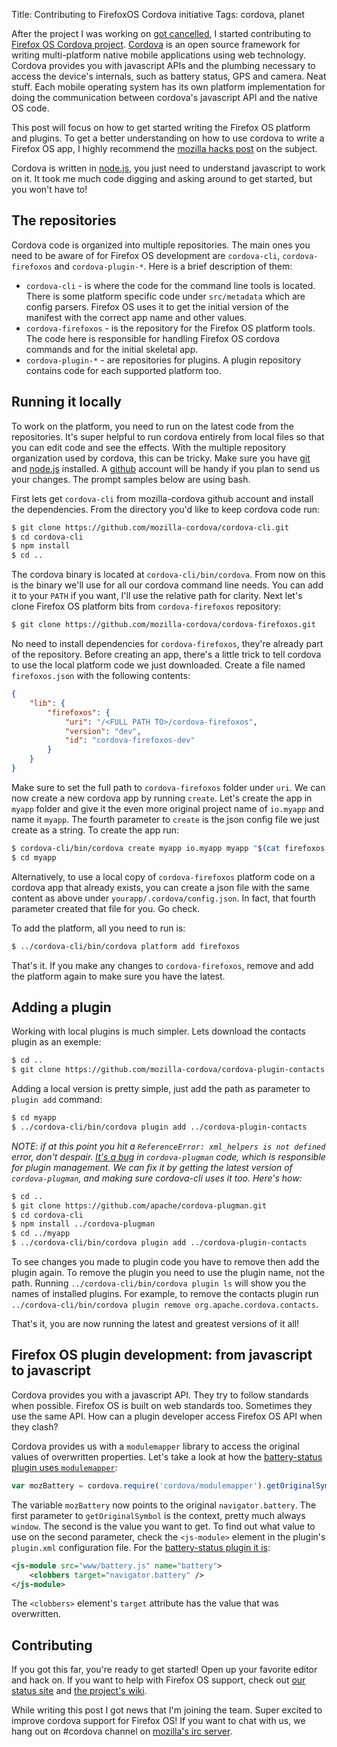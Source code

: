 Title: Contributing to FirefoxOS Cordova initiative
Tags: cordova, planet

After the project I was working on [got cancelled](https://blog.mozilla.org/futurereleases/2014/03/14/metro/), I started contributing to [Firefox OS Cordova project](https://wiki.mozilla.org/CordovaFirefoxOS). [Cordova](http://cordova.apache.org/) is an open source framework for writing multi-platform native mobile applications using web technology. Cordova provides you with javascript APIs and the plumbing necessary to access the device's internals, such as battery status, GPS and camera. Neat stuff. Each mobile operating system has its own platform implementation for doing the communication between cordova's javascript API and the native OS code.

This post will focus on how to get started writing the Firefox OS platform and plugins. To get a better understanding on how to use cordova to write a Firefox OS app, I highly recommend the [mozilla hacks post](https://hacks.mozilla.org/2014/02/building-cordova-apps-for-firefox-os/) on the subject.

Cordova is written in [node.js](http://nodejs.org/), you just need to understand javascript to work on it. It took me much code digging and asking around to get started, but you won't have to!

## The repositories

Cordova code is organized into multiple repositories. The main ones you need to be aware of for Firefox OS development are `cordova-cli`, `cordova-firefoxos` and `cordova-plugin-*`. Here is a brief description of them:

- `cordova-cli` - is where the code for the command line tools is located. There is some platform specific code under `src/metadata` which are config parsers. Firefox OS uses it to get the initial version of the manifest with the correct app name and other values.
- `cordova-firefoxos` - is the repository for the Firefox OS platform tools. The code here is responsible for handling Firefox OS cordova commands and for the initial skeletal app.
- `cordova-plugin-*` - are repositories for plugins. A plugin repository contains code for each supported platform too.

## Running it locally

To work on the platform, you need to run on the latest code from the repositories. It's super helpful to run cordova entirely from local files so that you can edit code and see the effects. With the multiple repository organization used by cordova, this can be tricky. Make sure you have [git](http://git-scm.com/downloads) and [node.js](http://nodejs.org/download/) installed. A [github](https://github.com/) account will be handy if you plan to send us your changes. The prompt samples below are using bash.

First lets get `cordova-cli` from mozilla-cordova github account and install the dependencies. From the directory you'd like to keep cordova code run:

```bash
$ git clone https://github.com/mozilla-cordova/cordova-cli.git
$ cd cordova-cli
$ npm install
$ cd ..
```

The cordova binary is located at `cordova-cli/bin/cordova`. From now on this is the binary we'll use for all our cordova command line needs. You can add it to your `PATH` if you want, I'll use the relative path for clarity. Next let's clone Firefox OS platform bits from `cordova-firefoxos` repository:

```bash
$ git clone https://github.com/mozilla-cordova/cordova-firefoxos.git
```

No need to install dependencies for `cordova-firefoxos`, they're already part of the repository. Before creating an app, there's a little trick to tell cordova to use the local platform code we just downloaded. Create a file named `firefoxos.json` with the following contents:

```json
{
    "lib": {
        "firefoxos": {
            "uri": "/<FULL PATH TO>/cordova-firefoxos",
            "version": "dev",
            "id": "cordova-firefoxos-dev"
        }
    }
}
```

Make sure to set the full path to `cordova-firefoxos` folder under `uri`. We can now create a new cordova app by running `create`. Let's create the app in `myapp` folder and give it the even more original project name of `io.myapp` and name it `myapp`. The fourth parameter to `create` is the json config file we just create as a string. To create the app run:

```bash
$ cordova-cli/bin/cordova create myapp io.myapp myapp "$(cat firefoxos.json)"
$ cd myapp
```

Alternatively, to use a local copy of `cordova-firefoxos` platform code on a cordova app that already exists, you can create a json file with the same content as above under `yourapp/.cordova/config.json`. In fact, that fourth parameter created that file for you. Go check.

To add the platform, all you need to run is:

```bash
$ ../cordova-cli/bin/cordova platform add firefoxos
```

That's it. If you make any changes to `cordova-firefoxos`, remove and add the platform again to make sure you have the latest.

## Adding a plugin

Working with local plugins is much simpler. Lets download the contacts plugin as an exemple:

```bash
$ cd ..
$ git clone https://github.com/mozilla-cordova/cordova-plugin-contacts.git
```

Adding a local version is pretty simple, just add the path as parameter to `plugin add` command:

```bash
$ cd myapp
$ ../cordova-cli/bin/cordova plugin add ../cordova-plugin-contacts
```

*NOTE: if at this point you hit a `ReferenceError: xml_helpers is not defined` error, don't despair. [It's a bug](https://issues.apache.org/jira/browse/CB-6200) in `cordova-plugman` code, which is responsible for plugin management. We can fix it by getting the latest version of `cordova-plugman`, and making sure cordova-cli uses it too. Here's how:*

```bash
$ cd ..
$ git clone https://github.com/apache/cordova-plugman.git
$ cd cordova-cli
$ npm install ../cordova-plugman
$ cd ../myapp
$ ../cordova-cli/bin/cordova plugin add ../cordova-plugin-contacts
```

To see changes you made to plugin code you have to remove then add the plugin again. To remove the plugin you need to use the plugin name, not the path. Running `../cordova-cli/bin/cordova plugin ls` will show you the names of installed plugins. For example, to remove the contacts plugin run `../cordova-cli/bin/cordova plugin remove org.apache.cordova.contacts`.

That's it, you are now running the latest and greatest versions of it all!

## Firefox OS plugin development: from javascript to javascript

Cordova provides you with a javascript API. They try to follow standards when possible. Firefox OS is built on web standards too. Sometimes they use the same API. How can a plugin developer access Firefox OS API when they clash?

Cordova provides us with a `modulemapper` library to access the original values of overwritten properties. Let's take a look at how the [battery-status plugin uses `modulemapper`](https://github.com/mozilla-cordova/cordova-plugin-battery-status/blob/dev/src/firefoxos/BatteryProxy.js#L22):

```js
var mozBattery = cordova.require('cordova/modulemapper').getOriginalSymbol(window, 'navigator.battery');
```

The variable `mozBattery` now points to the original `navigator.battery`. The first parameter to `getOriginalSymbol` is the context, pretty much always  `window`. The second is the value you want to get. To find out what value to use on the second parameter, check the `<js-module>` element in the plugin's `plugin.xml` configuration file. For the [battery-status plugin it is](https://github.com/mozilla-cordova/cordova-plugin-battery-status/blob/dev/plugin.xml#L14-L16):

```xml
<js-module src="www/battery.js" name="battery">
    <clobbers target="navigator.battery" />
</js-module>
```

The `<clobbers>` element's `target` attribute has the value that was overwritten.

## Contributing

If you got this far, you're ready to get started! Open up your favorite editor and hack on. If you want to help with Firefox OS support, check out [our status site](http://mozilla-cordova.github.io/) and [the project's wiki](https://wiki.mozilla.org/CordovaFirefoxOS).

While writing this post I got news that I'm joining the team. Super excited to improve cordova support for Firefox OS! If you want to chat with us, we hang out on #cordova channel on [mozilla's irc server](https://wiki.mozilla.org/IRC).